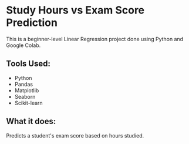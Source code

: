 # Study Hours vs Exam Score Prediction

This is a beginner-level Linear Regression project done using Python and Google Colab.

## Tools Used:
- Python
- Pandas
- Matplotlib
- Seaborn
- Scikit-learn

## What it does:
Predicts a student's exam score based on hours studied.

